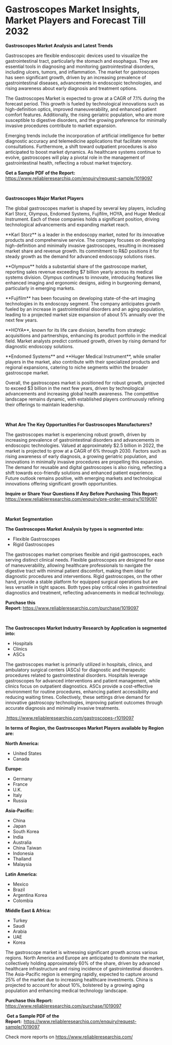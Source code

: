 <p><h1>Gastroscopes Market Insights, Market Players and Forecast Till 2032</h1></p><p><strong>Gastroscopes Market Analysis and Latest Trends</strong></p>
<p><p>Gastroscopes are flexible endoscopic devices used to visualize the gastrointestinal tract, particularly the stomach and esophagus. They are essential tools in diagnosing and monitoring gastrointestinal disorders, including ulcers, tumors, and inflammation. The market for gastroscopes has seen significant growth, driven by an increasing prevalence of gastrointestinal diseases, advancements in endoscopic technologies, and rising awareness about early diagnosis and treatment options.</p><p>The Gastroscopes Market is expected to grow at a CAGR of 7.1% during the forecast period. This growth is fueled by technological innovations such as high-definition optics, improved maneuverability, and enhanced patient comfort features. Additionally, the rising geriatric population, who are more susceptible to digestive disorders, and the growing preference for minimally invasive procedures contribute to market expansion. </p><p>Emerging trends include the incorporation of artificial intelligence for better diagnostic accuracy and telemedicine applications that facilitate remote consultations. Furthermore, a shift toward outpatient procedures is also anticipated to boost market dynamics. As healthcare systems continue to evolve, gastroscopes will play a pivotal role in the management of gastrointestinal health, reflecting a robust market trajectory.</p></p>
<p><strong>Get a Sample PDF of the Report:&nbsp;</strong> <a href="https://www.reliableresearchiq.com/enquiry/request-sample/1019097?utm_campaign=2840&utm_medium=2&utm_source=Github&utm_content=ia&utm_term=04032025&utm_id=gastroscopes">https://www.reliableresearchiq.com/enquiry/request-sample/1019097</a></p>
<p>&nbsp;</p>
<p><strong>Gastroscopes Major Market Players</strong></p>
<p><p>The global gastroscopes market is shaped by several key players, including Karl Storz, Olympus, Endomed Systems, Fujifilm, HOYA, and Huger Medical Instrument. Each of these companies holds a significant position, driving technological advancements and expanding market reach.</p><p>**Karl Storz** is a leader in the endoscopy market, noted for its innovative products and comprehensive service. The company focuses on developing high-definition and minimally invasive gastroscopes, resulting in increased market share and revenue growth. Its commitment to R&D positions it for steady growth as the demand for advanced endoscopy solutions rises.</p><p>**Olympus** holds a substantial share of the gastroscope market, reporting sales revenue exceeding $7 billion yearly across its medical systems division. Olympus continues to innovate, introducing features like enhanced imaging and ergonomic designs, aiding in burgeoning demand, particularly in emerging markets.</p><p>**Fujifilm** has been focusing on developing state-of-the-art imaging technologies in its endoscopy segment. The company anticipates growth fueled by an increase in gastrointestinal disorders and an aging population, leading to a projected market size expansion of about 5% annually over the next few years.</p><p>**HOYA**, known for its life care division, benefits from strategic acquisitions and partnerships, enhancing its product portfolio in the medical field. Market analysts predict continued growth, driven by rising demand for diagnostic endoscopy solutions.</p><p>**Endomed Systems** and **Huger Medical Instrument**, while smaller players in the market, also contribute with their specialized products and regional expansions, catering to niche segments within the broader gastroscope market.</p><p>Overall, the gastroscopes market is positioned for robust growth, projected to exceed $3 billion in the next few years, driven by technological advancements and increasing global health awareness. The competitive landscape remains dynamic, with established players continuously refining their offerings to maintain leadership.</p></p>
<p>&nbsp;</p>
<p><strong>What Are The Key Opportunities For Gastroscopes Manufacturers?</strong></p>
<p><p>The gastroscopes market is experiencing robust growth, driven by increasing prevalence of gastrointestinal disorders and advancements in endoscopic technologies. Valued at approximately $2.5 billion in 2022, the market is projected to grow at a CAGR of 6% through 2030. Factors such as rising awareness of early diagnosis, a growing geriatric population, and innovations in minimally invasive procedures are propelling this expansion. The demand for reusable and digital gastroscopes is also rising, reflecting a shift towards eco-friendly solutions and enhanced patient experience. Future outlook remains positive, with emerging markets and technological innovations offering significant growth opportunities.</p></p>
<p><strong>Inquire or Share Your Questions If Any Before Purchasing This Report:</strong> <a href="https://www.reliableresearchiq.com/enquiry/pre-order-enquiry/1019097?utm_campaign=2840&utm_medium=2&utm_source=Github&utm_content=ia&utm_term=04032025&utm_id=gastroscopes">https://www.reliableresearchiq.com/enquiry/pre-order-enquiry/1019097</a></p>
<p>&nbsp;</p>
<p><strong>Market Segmentation</strong></p>
<p><strong>The Gastroscopes Market Analysis by types is segmented into:</strong></p>
<p><ul><li>Flexible Gastroscopes</li><li>Rigid Gastroscopes</li></ul></p>
<p><p>The gastroscopes market comprises flexible and rigid gastroscopes, each serving distinct clinical needs. Flexible gastroscopes are designed for ease of maneuverability, allowing healthcare professionals to navigate the digestive tract with minimal patient discomfort, making them ideal for diagnostic procedures and interventions. Rigid gastroscopes, on the other hand, provide a stable platform for equipped surgical operations but are less versatile in tight spaces. Both types play critical roles in gastrointestinal diagnostics and treatment, reflecting advancements in medical technology.</p></p>
<p><strong>Purchase this Report:&nbsp;</strong><a href="https://www.reliableresearchiq.com/purchase/1019097?utm_campaign=2840&utm_medium=2&utm_source=Github&utm_content=ia&utm_term=04032025&utm_id=gastroscopes">https://www.reliableresearchiq.com/purchase/1019097</a></p>
<p>&nbsp;</p>
<p><strong>The Gastroscopes Market Industry Research by Application is segmented into:</strong></p>
<p><ul><li>Hospitals</li><li>Clinics</li><li>ASCs</li></ul></p>
<p><p>The gastroscopes market is primarily utilized in hospitals, clinics, and ambulatory surgical centers (ASCs) for diagnostic and therapeutic procedures related to gastrointestinal disorders. Hospitals leverage gastroscopes for advanced interventions and patient management, while clinics focus on outpatient diagnostics. ASCs provide a cost-effective environment for routine procedures, enhancing patient accessibility and reducing waiting times. Collectively, these settings drive demand for innovative gastroscopy technologies, improving patient outcomes through accurate diagnosis and minimally invasive treatments.</p></p>
<p><a href="https://www.reliableresearchiq.com/gastroscopes-r1019097?utm_campaign=2840&utm_medium=2&utm_source=Github&utm_content=ia&utm_term=04032025&utm_id=gastroscopes">&nbsp;https://www.reliableresearchiq.com/gastroscopes-r1019097</a></p>
<p><strong>In terms of Region, the Gastroscopes Market Players available by Region are:</strong></p>
<p>
    <p> <strong> North America: </strong>
        <ul>
            <li>United States</li>
            <li>Canada</li>
        </ul>
        </p> 
    <p> <strong> Europe: </strong>
        <ul>
            <li>Germany</li>
            <li>France</li>
            <li>U.K.</li>
            <li>Italy</li>
            <li>Russia</li>
        </ul>
        </p> 
    <p> <strong> Asia-Pacific: </strong>
        <ul>
            <li>China</li>
            <li>Japan</li>
            <li>South Korea</li>
            <li>India</li>
            <li>Australia</li>
            <li>China Taiwan</li>
            <li>Indonesia</li>
            <li>Thailand</li>
            <li>Malaysia</li>
        </ul>
        </p> 
    <p> <strong> Latin America: </strong>
        <ul>
            <li>Mexico</li>
            <li>Brazil</li>
            <li>Argentina Korea</li>
            <li>Colombia</li>
        </ul>
        </p> 
    <p> <strong> Middle East & Africa: </strong>
        <ul>
            <li>Turkey</li>
            <li>Saudi</li>
            <li>Arabia</li>
            <li>UAE</li>
            <li>Korea</li>
        </ul>
    </p>
    </p>
<p><p>The gastroscope market is witnessing significant growth across various regions. North America and Europe are anticipated to dominate the market, collectively holding approximately 60% of the share, driven by advanced healthcare infrastructure and rising incidence of gastrointestinal disorders. The Asia-Pacific region is emerging rapidly, expected to capture around 25% of the market due to increasing healthcare investments. China is projected to account for about 10%, bolstered by a growing aging population and enhancing medical technology landscape.</p></p>
<p><strong>Purchase this Report: </strong><a href="https://www.reliableresearchiq.com/purchase/1019097?utm_campaign=2840&utm_medium=2&utm_source=Github&utm_content=ia&utm_term=04032025&utm_id=gastroscopes">https://www.reliableresearchiq.com/purchase/1019097</a></p>
<p>&nbsp;<strong>Get a Sample PDF of the Report:&nbsp;&nbsp;</strong><a href="https://www.reliableresearchiq.com/enquiry/request-sample/1019097?utm_campaign=2840&utm_medium=2&utm_source=Github&utm_content=ia&utm_term=04032025&utm_id=gastroscopes">https://www.reliableresearchiq.com/enquiry/request-sample/1019097</a></p>
<p><strong></strong></p>
<p>Check more reports on <a href="https://www.reliableresearchiq.com/?utm_campaign=2840&utm_medium=2&utm_source=Github&utm_content=ia&utm_term=04032025&utm_id=gastroscopes">https://www.reliableresearchiq.com/</a></p>